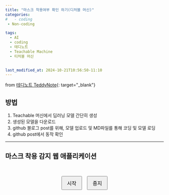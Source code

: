 ```yaml
---
title: "마스크 착용여부 확인 하기(디처블 머신)"
categories:
#   - coding
 - Non-coding

tags:
  - AI
  - coding
  - 테디노트
  - Teachable Machine
  - 티처블 머신
 

last_modified_at: 2024-10-21T10:56:50-11:10
---
```


from [테디노트 TeddyNote](https://youtu.be/SpiYDdVGgcs?si=dstwPqCq_DxmRtBy){: target="_blank"}

## 방법
1. Teachable 머신에서 딥러닝 모델 간단히 생성
2. 생성된 모델을 다운로드
3. github 블로그 post를 위해, 모델 업로드 및 MD파일를 통해 코딩 및 모델 로딩
4. github post에서 동작 확인

---

## 마스크 착용 감지 웹 애플리케이션

<div class="container" style="display: flex; flex-direction: column; align-items: center; gap: 1rem; padding: 2rem;">
    <div style="display: flex; gap: 1rem;">
        <button type="button" id="startBtn" onclick="init()" style="padding: 0.5rem 1rem; font-size: 1rem; cursor: pointer;">시작</button>
        <button type="button" id="stopBtn" onclick="stop()" style="padding: 0.5rem 1rem; font-size: 1rem; cursor: pointer;">중지</button>
    </div>
    <div id="status-message" style="color: #666; margin: 10px 0;"></div>
    <div id="webcam-container"></div>
    <div id="label-container" style="font-size: 1.2rem; margin-top: 1rem;"></div>
</div>

<script src="https://cdn.jsdelivr.net/npm/@tensorflow/tfjs@1.3.1/dist/tf.min.js"></script>
<script src="https://cdn.jsdelivr.net/npm/@teachablemachine/image@0.8/dist/teachablemachine-image.min.js"></script>
<script>
    const URL = "../../my_model/";
    let model, webcam, labelContainer, maxPredictions;
    let flag = false;

    // 상태 메시지 표시 함수
    function showStatus(message, isError = false) {
        const statusDiv = document.getElementById('status-message');
        statusDiv.textContent = message;
        statusDiv.style.color = isError ? '#ff0000' : '#666';
    }

    // 카메라 권한 확인 및 요청 함수
    async function requestCameraPermission() {
        try {
            const stream = await navigator.mediaDevices.getUserMedia({ video: true });
            stream.getTracks().forEach(track => track.stop());
            return true;
        } catch (err) {
            console.error('카메라 권한 요청 중 에러:', err);
            if (err.name === 'NotAllowedError' || err.name === 'PermissionDeniedError') {
                showStatus('카메라 접근이 거부되었습니다. 브라우저 설정에서 카메라 권한을 허용해주세요.', true);
            } else if (err.name === 'NotFoundError' || err.name === 'DevicesNotFoundError') {
                showStatus('카메라를 찾을 수 없습니다. 카메라가 연결되어 있는지 확인해주세요.', true);
            } else {
                showStatus(`카메라 접근 중 오류가 발생했습니다: ${err.message}`, true);
            }
            return false;
        }
    }

    async function init() {
        if (document.getElementById('webcam-container').hasChildNodes()) {
            return;
        }

        showStatus("카메라 권한을 요청하는 중...");

        try {
            const hasPermission = await requestCameraPermission();
            if (!hasPermission) {
                return;
            }

            showStatus("모델을 로딩하는 중...");

            const modelURL = URL + "model.json";
            const metadataURL = URL + "metadata.json";

            try {
                model = await tmImage.load(modelURL, metadataURL);
            } catch (modelError) {
                console.error('모델 로딩 에러:', modelError);
                throw new Error(`모델 로딩에 실패했습니다. 파일 경로를 확인해주세요. 에러: ${modelError.message}`);
            }

            maxPredictions = model.getTotalClasses();

            showStatus("카메라를 초기화하는 중...");

            webcam = new tmImage.Webcam(350, 350, true);
            await webcam.setup();
            await webcam.play();
            
            flag = true;

            document.getElementById('webcam-container').appendChild(webcam.canvas);
            
            labelContainer = document.getElementById("label-container");
            labelContainer.innerHTML = '';
            for (let i = 0; i < maxPredictions; i++) {
                labelContainer.appendChild(document.createElement("div"));
            }

            document.getElementById("startBtn").style.display = "none";
            document.getElementById("stopBtn").style.display = "block";

            showStatus("실행 중...");
            window.requestAnimationFrame(loop);

        } catch (error) {
            console.error('초기화 중 오류 발생:', error);
            showStatus(error.message || '카메라 초기화 중 오류가 발생했습니다.', true);
            
            if (webcam) {
                webcam.stop();
            }
            document.getElementById('webcam-container').innerHTML = '';
            document.getElementById("startBtn").style.display = "block";
            document.getElementById("stopBtn").style.display = "none";
        }
    }

    async function loop() {
        if (!flag) return;
        webcam.update();
        await predict();
        window.requestAnimationFrame(loop);
    }

    async function predict() {
        try {
            const prediction = await model.predict(webcam.canvas);
            let highestProbability = 0;
            let bestPrediction = null;

            prediction.forEach((p, i) => {
                const probability = p.probability * 100;
                if (probability > highestProbability) {
                    highestProbability = probability;
                    bestPrediction = {
                        className: p.className,
                        probability: probability,
                        index: i
                    };
                }
                labelContainer.childNodes[i].innerHTML = "";
            });

            if (bestPrediction) {
                labelContainer.childNodes[bestPrediction.index].innerHTML = 
                    `${bestPrediction.className}: ${bestPrediction.probability.toFixed(2)}%`;
            }
        } catch (error) {
            console.error('예측 중 오류 발생:', error);
            showStatus('예측 중 오류가 발생했습니다.', true);
        }
    }

    async function stop() {
        flag = false;
        if (webcam) {
            webcam.stop();
            document.getElementById('webcam-container').innerHTML = '';
            document.getElementById('label-container').innerHTML = '';
            showStatus('중지됨');
            document.getElementById("startBtn").style.display = "block";
            document.getElementById("stopBtn").style.display = "none";
        }
    }

    // 페이지 로드 시 초기 설정
    window.onload = function() {
        document.getElementById("stopBtn").style.display = "none";
        showStatus('시작 버튼을 눌러 카메라를 활성화하세요.');
    }
</script>
